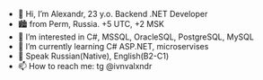 - 👋 Hi, I’m Alexandr, 23 y.o. Backend .NET Developer
- 🏙 from Perm, Russia. +5 UTC, +2 MSK
- 👀 I’m interested in C#, MSSQL, OracleSQL, PostgreSQL, MySQL
- 🌱 I’m currently learning C# ASP.NET, microservises
- 📣 Speak Russian(Native), English(B2-C1)
- 📫 How to reach me: tg @ivnvalxndr




<!---
majorjk228/majorjk228 is a ✨ special ✨ repository because its `README.md` (this file) appears on your GitHub profile.
You can click the Preview link to take a look at your changes.
--->
